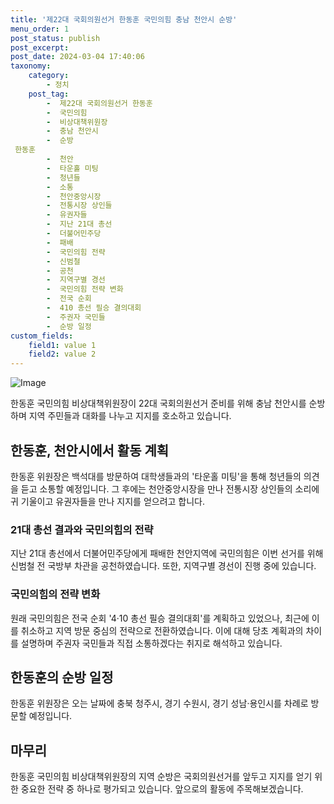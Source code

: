 ```yaml
---
title: '제22대 국회의원선거 한동훈 국민의힘 충남 천안시 순방'
menu_order: 1
post_status: publish
post_excerpt: 
post_date: 2024-03-04 17:40:06
taxonomy:
    category:
        - 정치
    post_tag:
        -  제22대 국회의원선거 한동훈
        -  국민의힘
        -  비상대책위원장
        -  충남 천안시
        -  순방
 한동훈
        -  천안
        -  타운홀 미팅
        -  청년들
        -  소통
        -  천안중앙시장
        -  전통시장 상인들
        -  유권자들
        -  지난 21대 총선
        -  더불어민주당
        -  패배
        -  국민의힘 전략
        -  신범철
        -  공천
        -  지역구별 경선
        -  국민의힘 전략 변화
        -  전국 순회
        -  410 총선 필승 결의대회
        -  주권자 국민들
        -  순방 일정
custom_fields:
    field1: value 1
    field2: value 2
---
```


![Image](https://imgnews.pstatic.net/image/009/2024/03/04/0005266783_001_20240304093205546.jpg?type=w647)

한동훈 국민의힘 비상대책위원장이 22대 국회의원선거 준비를 위해 충남 천안시를 순방하며 지역 주민들과 대화를 나누고 지지를 호소하고 있습니다. 
## 한동훈, 천안시에서 활동 계획
한동훈 위원장은 백석대를 방문하여 대학생들과의 '타운홀 미팅'을 통해 청년들의 의견을 듣고 소통할 예정입니다. 그 후에는 천안중앙시장을 만나 전통시장 상인들의 소리에 귀 기울이고 유권자들을 만나 지지를 얻으려고 합니다.
### 21대 총선 결과와 국민의힘의 전략
지난 21대 총선에서 더불어민주당에게 패배한 천안지역에 국민의힘은 이번 선거를 위해 신범철 전 국방부 차관을 공천하였습니다. 또한, 지역구별 경선이 진행 중에 있습니다.
### 국민의힘의 전략 변화
원래 국민의힘은 전국 순회 '4·10 총선 필승 결의대회'를 계획하고 있었으나, 최근에 이를 취소하고 지역 방문 중심의 전략으로 전환하였습니다. 이에 대해 당초 계획과의 차이를 설명하며 주권자 국민들과 직접 소통하겠다는 취지로 해석하고 있습니다.
## 한동훈의 순방 일정
한동훈 위원장은 오는 날짜에 충북 청주시, 경기 수원시, 경기 성남·용인시를 차례로 방문할 예정입니다.
## 마무리
한동훈 국민의힘 비상대책위원장의 지역 순방은 국회의원선거를 앞두고 지지를 얻기 위한 중요한 전략 중 하나로 평가되고 있습니다. 앞으로의 활동에 주목해보겠습니다.
